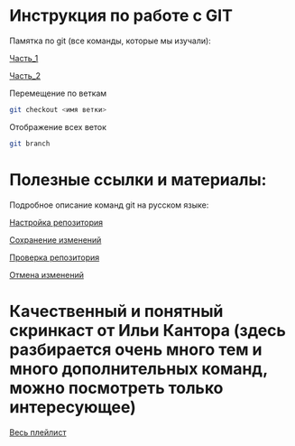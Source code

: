 # Инструкция по работе с GIT


Памятка по git (все команды, которые мы изучали):

 [Часть_1](https://habr.com/ru/post/541258/)

 [Часть_2](https://habr.com/ru/post/542616/)

Перемещение по веткам
```sh
git checkout <имя ветки>
```

Отображение всех веток
```sh
git branch
```

# Полезные ссылки и материалы:
Подробное описание команд git на русском языке:

 [Настройка репозитория](https://www.atlassian.com/ru/git/tutorials/setting-up-a-repository)
 
 [Сохранение изменений](https://www.atlassian.com/ru/git/tutorials/saving-changes)
 
 [Проверка репозитория](https://www.atlassian.com/ru/git/tutorials/inspecting-a-repository)
 
 [Отмена изменений](https://www.atlassian.com/ru/git/tutorials/undoing-changes)

# Качественный и понятный скринкаст от Ильи Кантора (здесь разбирается очень много тем и много дополнительных команд, можно посмотреть только интересующее)

 [Весь плейлист](https://vimeo.com/showcase/5616060)
